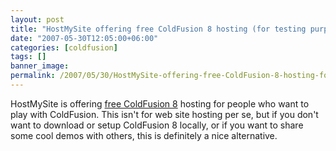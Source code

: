```yaml
---
layout: post
title: "HostMySite offering free ColdFusion 8 hosting (for testing purposes)"
date: "2007-05-30T12:05:00+06:00"
categories: [coldfusion]
tags: []
banner_image: 
permalink: /2007/05/30/HostMySite-offering-free-ColdFusion-8-hosting-for-testing-purposes
---
```


HostMySite is offering <a href="http://www.hostmysite.com/CF8/">free ColdFusion 8</a> hosting for people who want to play with ColdFusion. This isn't for web site hosting per se, but if you don't want to download or setup ColdFusion 8 locally, or if you want to share some cool demos with others, this is definitely a nice alternative.